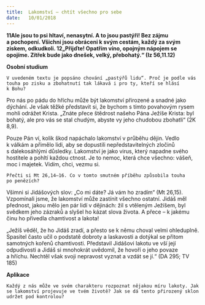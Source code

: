 ```yaml
---
title:  Lakomství – chtít všechno pro sebe
date:   10/01/2018
---
```


**11Ale jsou to psi hltaví, nenasytní. A to jsou pastýři! Bez zájmu a pochopení. Všichni jsou obráceni k svým cestám, každý za svým ziskem, odkudkoli. 12„Přijďte! Opatřím víno, opojným nápojem se opojíme. Zítřek bude jako dnešek, velký, přebohatý.“ (Iz 56,11.12)** 

**Osobní studium** 

`V uvedeném textu je popsáno chování „pastýřů lidu“. Proč je podle vás touha po zisku a zbohatnutí tak lákavá i pro ty, kteří se hlásí k Bohu?` 

Pro nás po pádu do hříchu může být lakomství přirozené a snadné jako dýchání. Je však těžké představit si, že bychom s tímto povahovým rysem mohli odrážet Krista. „Znáte přece štědrost našeho Pána Ježíše Krista: byl bohatý, ale pro vás se stal chudým, abyste vy jeho chudobou zbohatli“ (2K 8,9). 

Pouze Pán ví, kolik škod napáchalo lakomství v průběhu dějin. Vedlo k válkám a přimělo lidi, aby se dopustili nepředstavitelných zločinů s dalekosáhlými důsledky. Lakomství je jako virus, který napadne svého hostitele a pohltí každou ctnost. Je to nemoc, která chce všechno: vášeň, moc i majetek. Vidím, chci, vezmu si. 

`Přečti si Mt 26,14–16. Co v tomto smutném příběhu způsobila touha po penězích?`

Všimni si Jidášových slov: „Co mi dáte? Já vám ho zradím“ (Mt 26,15). Vzpomínali jsme, že lakomství může zastínit všechno ostatní. Jidáš měl přednost, jakou mělo jen pár lidí v dějinách: žil s vtěleným Ježíšem, byl svědkem jeho zázraků a slyšel ho kázat slova života. A přece – k jakému činu ho přivedla chamtivost a lakota! 

„Ježíš věděl, že ho Jidáš zradí, a přesto se k němu choval velmi ohleduplně. Spasitel často učil o podstatě dobroty a laskavosti a dotýkal se přitom samotných kořenů chamtivosti. Představil Jidášovi lakotu ve vší její odpudivosti a Jidáš si mnohokrát uvědomil, že hovoří o jeho povaze a hříchu. Nechtěl však svoji nepravost vyznat a vzdát se jí.“ (DA 295; TV 185) 

**Aplikace** 

`Každý z nás může ve svém charakteru rozpoznat nějakou míru lakoty. Jak se lakomství projevuje ve tvém životě? Jak se dá tento přirozený sklon udržet pod kontrolou?`
